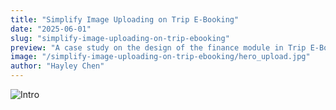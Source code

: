 ```yaml
---
title: "Simplify Image Uploading on Trip E-Booking"
date: "2025-06-01"
slug: "simplify-image-uploading-on-trip-ebooking"
preview: "A case study on the design of the finance module in Trip E-Booking."
image: "/simplify-image-uploading-on-trip-ebooking/hero_upload.jpg"
author: "Hayley Chen"
---
```


![Intro](/simplify-image-uploading-on-trip-ebooking/4-2.jpg)
